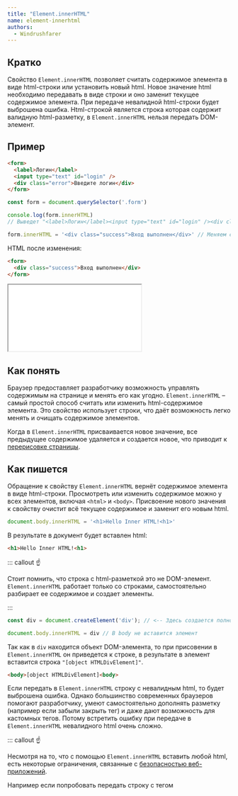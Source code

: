```yaml
---
title: "Element.innerHTML"
name: element-innerhtml
authors:
  - Windrushfarer
---
```


## Кратко

Свойство `Element.innerHTML` позволяет считать содержимое элемента в виде html-строки или установить новый html. Новое значение html необходимо передавать в виде строки и оно заменит текущее содержимое элемента. При передаче невалидной html-строки будет выброшена ошибка. Html-строкой является строка которая содержит валидную html-разметку, в `Element.innerHTML` нельзя передать DOM-элемент.

## Пример
```html
<form>
  <label>Логин</label>
  <input type="text" id="login" />
  <div class="error">Введите логин</div>
</form>
```

```js
const form = document.querySelector('.form')

console.log(form.innerHTML)
// Выведет "<label>Логин</label><input type="text" id="login" /><div class="error">Введите логин</div>"

form.innerHTML = '<div class="success">Вход выполнен</div>' // Меняем содержимое новым html
```

HTML после изменения:
```html
<form>
  <div class="success">Вход выполнен</div>
</form>
```

<iframe title="Element.innerHTML" src="demos/index.html"></iframe>

## Как понять

Браузер предоставляет разработчику возможность управлять содержимым на странице и менять его как угодно. `Element.innerHTML` – самый простой способ считать или изменить html-содержимое элемента. Это свойство использует строки, что даёт возможность легко менять и очищать содержимое элементов.

Когда в `Element.innerHTML` присваивается новое значение, все предыдущее содержимое удаляется и создается новое, что приводит к [перерисовке страницы](/js/articles/how-the-browser-creates-pages).

## Как пишется

Обращение к свойству `Element.innerHTML` вернёт содержимое элемента в виде html-строки. Просмотреть или изменить содержимое можно у всех элементов, включая `<html>` и `<body>`. Присвоение нового значения к свойству очистит всё текущее содержимое и заменит его новым html.

```js
document.body.innerHTML = '<h1>Hello Inner HTML!<h1>'
```

В результате в документ будет вставлен html:

```html
<h1>Hello Inner HTML!<h1>
```

::: callout ☝️

Стоит помнить, что строка с html-разметкой это не DOM-элемент. `Element.innerHTML` работает только со строками, самостоятельно разбирает ее содержимое и создает элементы.

:::

```js
const div = document.createElement('div'); // <-- Здесь создается полноценный DOM-элемент

document.body.innerHTML = div // В body не вставится элемент
```

Так как в `div` находится объект DOM-элемента, то при присовении в `Element.innerHTML` он приведется к строке, в результате в элемент вставится строка `"[object HTMLDivElement]"`.

```html
<body>[object HTMLDivElement]<body>
```

Если передать в `Element.innerHTML` строку с невалидным html, то будет выброшена ошибка. Однако большинство современных браузеров помогают разработчику, умеют самостоятельно дополнять разметку (например если забыли закрыть тег) и даже дают возможность для кастомных тегов. Потому встретить ошибку при передаче в `Element.innerHTML` невалидного html очень сложно.

::: callout ☝️

Несмотря на то, что с помощью `Element.innerHTML` вставить любой html, есть некоторые ограничения, связанные с [безопасностью веб-приложений](js/articles/web-security).

Например если попробовать передать строку с тегом [<script>](/js/doka/script), то элемент успешно вставится в страницу, но скрипкт, который содержится внутри не исполнится. Но исполнить вредоносный код возможно и без тега `<script>`. Потому **не рекомендуется** вставлять с помощью `Element.innerHTML` любой html из ненадёжных источников. Например если вы получаете разметку с неизвестного сервера.

Так же не рекомендутся использовать `Element.innerHTML`, если нужно просто изменить текст в элементе, для этой задачи есть свойство [Element.innerText](/js/doka/element-innertext) или [Element.textContent](/js/doka/element-textcontent).

:::

```js
// Скрипт станет частью body, но не выполнится
document.body.innerHTML = '<script>alert("Мы не смогли вас взломать :(")</script>'

// После вставки в html картинка не загрузится и тогда сработает код из onerror
document.body.innerHTML = '<img src="broken-link" onerror="alert("Теперь вы точно взломаны!")">'
```
